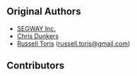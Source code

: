 Original Authors
----------------

 * [SEGWAY Inc.](http://rmp.segway.com/)
 * [Chris Dunkers](cmdunkers@wpi.edu)
 * [Russell Toris](https://github.com/rctoris/) (russell.toris@gmail.com)

Contributors
------------
